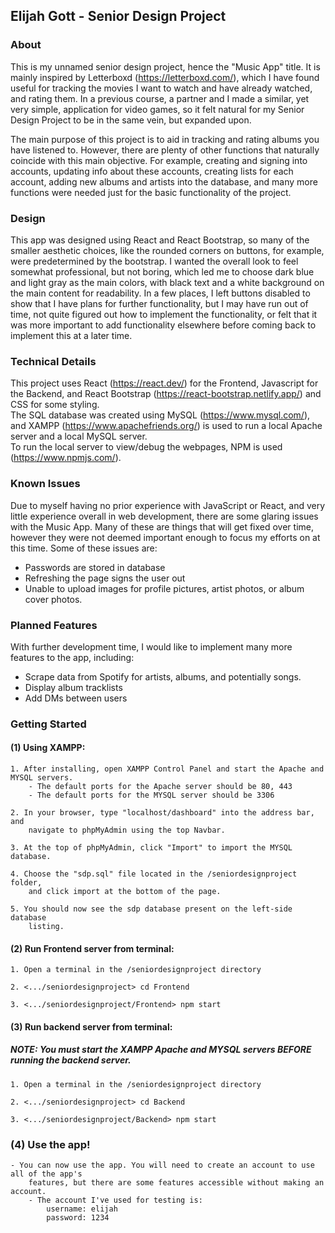 ## Elijah Gott - Senior Design Project

### About

This is my unnamed senior design project, hence the "Music App" title. It is mainly inspired by Letterboxd (https://letterboxd.com/), which I have found useful for tracking the movies I want to watch and have already watched, and rating them. In a previous course, a partner and I made a similar, yet very simple, application for video games, so it felt natural for my Senior Design Project to be in the same vein, but expanded upon.

The main purpose of this project is to aid in tracking and rating albums you have listened to. However, there are plenty of other functions that naturally coincide with this main objective. For example, creating and signing into accounts, updating info about these accounts, creating lists for each account, adding new albums and artists into the database, and many more functions were needed just for the basic functionality of the project. 

### Design

This app was designed using React and React Bootstrap, so many of the smaller aesthetic choices, like the rounded corners on buttons, for example, were predetermined by the bootstrap. I wanted the overall look to feel somewhat professional, but not boring, which led me to choose dark blue and light gray as the main colors, with black text and a white background on the main content for readability. In a few places, I left buttons disabled to show that I have plans for further functionality, but I may have run out of time, not quite figured out how to implement the functionality, or felt that it was more important to add functionality elsewhere before coming back to implement this at a later time. 

### Technical Details

This project uses React (https://react.dev/) for the Frontend, Javascript for the Backend, and React Bootstrap (https://react-bootstrap.netlify.app/) and CSS for some styling.  
The SQL database was created using MySQL (https://www.mysql.com/), and XAMPP (https://www.apachefriends.org/) is used to run a local Apache server and a local MySQL server.  
To run the local server to view/debug the webpages, NPM is used (https://www.npmjs.com/).

### Known Issues

Due to myself having no prior experience with JavaScript or React, and very little experience overall in web development, there are some glaring issues with the Music App. Many of these are things that will get fixed over time, however they were not deemed important enough to focus my efforts on at this time. Some of these issues are:

- Passwords are stored in database
- Refreshing the page signs the user out
- Unable to upload images for profile pictures, artist photos, or album cover photos. 

### Planned Features

With further development time, I would like to implement many more features to the app, including:

- Scrape data from Spotify for artists, albums, and potentially songs.
- Display album tracklists
- Add DMs between users

### Getting Started

#### (1) Using XAMPP:

    1. After installing, open XAMPP Control Panel and start the Apache and MYSQL servers.
        - The default ports for the Apache server should be 80, 443
        - The default ports for the MYSQL server should be 3306

    2. In your browser, type "localhost/dashboard" into the address bar, and 
        navigate to phpMyAdmin using the top Navbar. 

    3. At the top of phpMyAdmin, click "Import" to import the MYSQL database.

    4. Choose the "sdp.sql" file located in the /seniordesignproject folder, 
        and click import at the bottom of the page. 

    5. You should now see the sdp database present on the left-side database
        listing. 

#### (2) Run Frontend server from terminal:

    1. Open a terminal in the /seniordesignproject directory

    2. <.../seniordesignproject> cd Frontend 

    3. <.../seniordesignproject/Frontend> npm start 

#### (3) Run backend server from terminal:
##### NOTE: You must start the XAMPP Apache and MYSQL servers BEFORE running the backend server. 

    1. Open a terminal in the /seniordesignproject directory

    2. <.../seniordesignproject> cd Backend

    3. <.../seniordesignproject/Backend> npm start

### (4) Use the app!

    - You can now use the app. You will need to create an account to use all of the app's 
        features, but there are some features accessible without making an account. 
        - The account I've used for testing is:
            username: elijah
            password: 1234